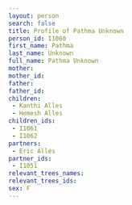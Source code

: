```yaml
---
layout: person
search: false
title: Profile of Pathma Unknown
person_id: I1060
first_name: Pathma
last_name: Unknown
full_name: Pathma Unknown
mother: 
mother_id: 
father: 
father_id: 
children:
 - Kanthi Alles
 - Hemesh Alles
children_ids:
 - I1061
 - I1062
partners:
 - Eric Alles
partner_ids:
 - I1051
relevant_trees_names:
relevant_trees_ids:
sex: F
---
```


